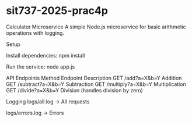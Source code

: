 # sit737-2025-prac4p
Calculator Microservice
A simple Node.js microservice for basic arithmetic operations with logging.

Setup

Install dependencies:
npm install  

Run the service:
node app.js  

API Endpoints
Method	Endpoint	Description
GET	/add?a=X&b=Y	Addition
GET	/subtract?a=X&b=Y	Subtraction
GET	/multiply?a=X&b=Y	Multiplication
GET	/divide?a=X&b=Y	Division (handles division by zero)

Logging
logs/all.log → All requests

logs/errors.log → Errors
